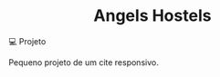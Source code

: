 <h1 align="center">
   Angels Hostels
</h1

<h2>💻 Projeto</h2>

Pequeno projeto de um cite responsivo.




